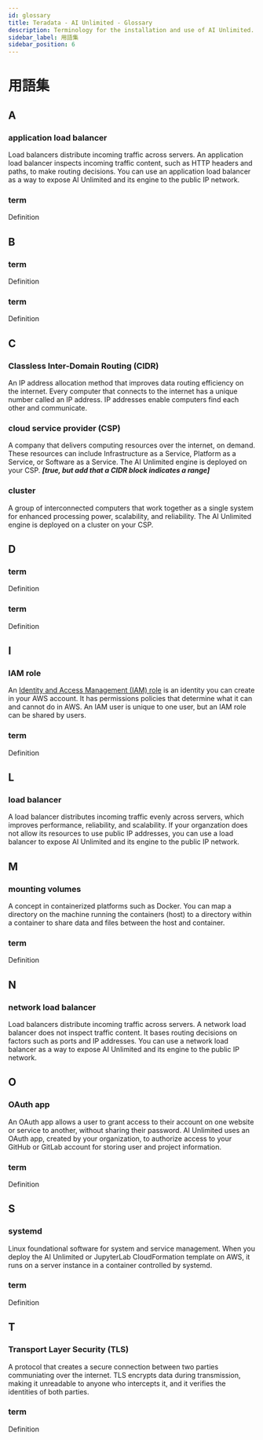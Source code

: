 ```yaml
---
id: glossary
title: Teradata - AI Unlimited - Glossary
description: Terminology for the installation and use of AI Unlimited.
sidebar_label: 用語集
sidebar_position: 6
---
```


# 用語集

## A

<a id="glo-application-load-balancer"></a>
### application load balancer

Load balancers distribute incoming traffic across servers. An application load balancer inspects incoming traffic content, such as HTTP headers and paths, to make routing decisions. You can use an application load balancer as a way to expose AI Unlimited and its engine to the public IP network.


### term

Definition


## B

### term

Definition

### term

Definition


## C

<a id="glo-cidr"></a>
### Classless Inter-Domain Routing (CIDR)

An IP address allocation method that improves data routing efficiency on the internet. Every computer that connects to the internet has a unique number called an IP address. IP addresses enable computers find each other and communicate.

<a id="glo-csp"></a>
### cloud service provider (CSP) 

A company that delivers computing resources over the internet, on demand. These resources can include Infrastructure as a Service, Platform as a Service, or Software as a Service. The AI Unlimited engine is deployed on your CSP. ***[true, but add that a CIDR block indicates a range]***

<a id="glo-cluster"></a>
### cluster

A group of interconnected computers that work together as a single system for enhanced processing power, scalability, and reliability. The AI Unlimited engine is deployed on a cluster on your CSP.


## D

### term

Definition

### term

Definition


## I

<a id="glo-iam-role"></a>
### IAM role

An [Identity and Access Management (IAM) role](https://docs.aws.amazon.com/IAM/latest/UserGuide/id_roles.html) is an identity you can create in your AWS account. It has permissions policies that determine what it can and cannot do in AWS. An IAM user is unique to one user, but an IAM role can be shared by users.

### term

Definition

 
## L

<a id="glo-load-balancer"></a>
### load balancer 

A load balancer distributes incoming traffic evenly across servers, which improves performance, reliability, and scalability. If your organzation does not allow its resources to use public IP addresses, you can use a load balancer to expose AI Unlimited and its engine to the public IP network. 


## M

<a id="glo-mounting-volumes"></a>
### mounting volumes 

A concept in containerized platforms such as Docker. You can map a directory on the machine running the containers (host) to a directory within a container to share data and files between the host and container.

### term

Definition


## N

<a id="glo-network-load-balancer"></a>
### network load balancer

Load balancers distribute incoming traffic across servers. A network load balancer does not inspect traffic content. It bases routing decisions on factors such as ports and IP addresses. You can use a network load balancer as a way to expose AI Unlimited and its engine to the public IP network.


## O

<a id="glo-oauth-app"></a>
### OAuth app

An OAuth app allows a user to grant access to their account on one website or service to another, without sharing their password. AI Unlimited uses an OAuth app, created by your organization, to authorize access to your GitHub or GitLab account for storing user and project information.

### term

Definition


## S

<a id="glo-systemd"></a>
### systemd

Linux foundational software for system and service management. When you deploy the AI Unlimited or JupyterLab CloudFormation template on AWS, it runs on a server instance in a container controlled by systemd.


### term

Definition


## T

<a id="glo-tls"></a>
### Transport Layer Security (TLS) 

A protocol that creates a secure connection between two parties communiating over the internet. TLS encrypts data during transmission, making it unreadable to anyone who intercepts it, and it verifies the identities of both parties. 

### term

Definition